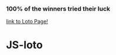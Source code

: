 


### 100% of the winners tried their luck

[link to Loto Page!](https://laspargus.github.io/loto/)
# JS-loto
